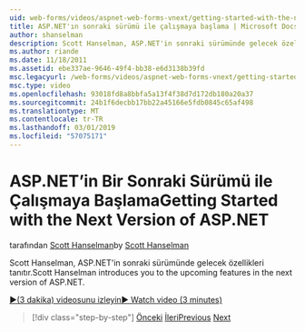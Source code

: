 ```yaml
---
uid: web-forms/videos/aspnet-web-forms-vnext/getting-started-with-the-next-version-of-aspnet
title: ASP.NET'ın sonraki sürümü ile çalışmaya başlama | Microsoft Docs
author: shanselman
description: Scott Hanselman, ASP.NET'in sonraki sürümünde gelecek özellikleri tanıtır.
ms.author: riande
ms.date: 11/18/2011
ms.assetid: ebe337ae-9646-49f4-bb38-e6d3138b39fd
msc.legacyurl: /web-forms/videos/aspnet-web-forms-vnext/getting-started-with-the-next-version-of-aspnet
msc.type: video
ms.openlocfilehash: 93018fd8a8bbfa5a13f4f38d7d172db180a20a37
ms.sourcegitcommit: 24b1f6decbb17bb22a45166e5fdb0845c65af498
ms.translationtype: MT
ms.contentlocale: tr-TR
ms.lasthandoff: 03/01/2019
ms.locfileid: "57075171"
---
```

<a name="getting-started-with-the-next-version-of-aspnet"></a><span data-ttu-id="d424f-103">ASP.NET’in Bir Sonraki Sürümü ile Çalışmaya Başlama</span><span class="sxs-lookup"><span data-stu-id="d424f-103">Getting Started with the Next Version of ASP.NET</span></span>
====================
<span data-ttu-id="d424f-104">tarafından [Scott Hanselman](https://github.com/shanselman)</span><span class="sxs-lookup"><span data-stu-id="d424f-104">by [Scott Hanselman](https://github.com/shanselman)</span></span>

<span data-ttu-id="d424f-105">Scott Hanselman, ASP.NET'in sonraki sürümünde gelecek özellikleri tanıtır.</span><span class="sxs-lookup"><span data-stu-id="d424f-105">Scott Hanselman introduces you to the upcoming features in the next version of ASP.NET.</span></span>

[<span data-ttu-id="d424f-106">&#9654;(3 dakika) videosunu izleyin</span><span class="sxs-lookup"><span data-stu-id="d424f-106">&#9654; Watch video (3 minutes)</span></span>](https://channel9.msdn.com/Blogs/ASP-NET-Site-Videos/getting-started-with-the-next-version-of-aspnet)

> [!div class="step-by-step"]
> <span data-ttu-id="d424f-107">[Önceki](aspnet-vnext-videos-bundling-and-minification.md)
> [İleri](aspnet-and-web-tools-20122.md)</span><span class="sxs-lookup"><span data-stu-id="d424f-107">[Previous](aspnet-vnext-videos-bundling-and-minification.md)
[Next](aspnet-and-web-tools-20122.md)</span></span>
